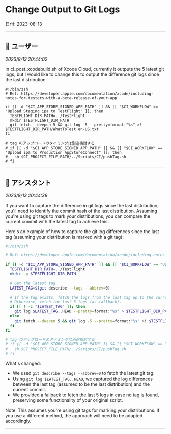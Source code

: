 # Change Output to Git Logs

日付: 2023-08-13

---

## 👤 ユーザー
*2023/8/13 20:44:02*

In ci_post_xcodebuild.sh of Xcode Cloud, currently it outputs the 5 latest git logs, but I would like to change this to output the difference git logs since the last distribution.

```
#!/bin/zsh
# Ref: https://developer.apple.com/documentation/xcode/including-notes-for-testers-with-a-beta-release-of-your-app

if [[ -d "$CI_APP_STORE_SIGNED_APP_PATH" ]] && [[ "$CI_WORKFLOW" == "Upload Staging ipa to TestFlight" ]]; then
  TESTFLIGHT_DIR_PATH=../TestFlight
  mkdir $TESTFLIGHT_DIR_PATH
  git fetch --deepen 5 && git log -5 --pretty=format:"%s" >! $TESTFLIGHT_DIR_PATH/WhatToTest.en-US.txt
fi

# tag のアップロードのタイミングは別途検討する
# if [[ -d "$CI_APP_STORE_SIGNED_APP_PATH" ]] && [[ "$CI_WORKFLOW" == "Upload ipa to Production AppStoreConnect" ]]; then
#   sh $CI_PROJECT_FILE_PATH/../Scripts/CI/pushTag.sh
# fi

```

---

## 🤖 アシスタント
*2023/8/13 20:44:39*

If you want to capture the difference in git logs since the last distribution, you'll need to identify the commit hash of the last distribution. Assuming you're using git tags to mark your distributions, you can compare the current commit with the latest tag to achieve this.

Here's an example of how to capture the git log differences since the last tag (assuming your distribution is marked with a git tag):

```bash
#!/bin/zsh

# Ref: https://developer.apple.com/documentation/xcode/including-notes-for-testers-with-a-beta-release-of-your-app

if [[ -d "$CI_APP_STORE_SIGNED_APP_PATH" ]] && [[ "$CI_WORKFLOW" == "Upload Staging ipa to TestFlight" ]]; then
  TESTFLIGHT_DIR_PATH=../TestFlight
  mkdir -p $TESTFLIGHT_DIR_PATH
  
  # Get the latest tag
  LATEST_TAG=$(git describe --tags --abbrev=0)

  # If the tag exists, fetch the logs from the last tag up to the current commit.
  # Otherwise, fetch the last 5 logs (as fallback).
  if [[ ! -z "$LATEST_TAG" ]]; then
    git log $LATEST_TAG..HEAD --pretty=format:"%s" > $TESTFLIGHT_DIR_PATH/WhatToTest.en-US.txt
  else
    git fetch --deepen 5 && git log -5 --pretty=format:"%s" >! $TESTFLIGHT_DIR_PATH/WhatToTest.en-US.txt
  fi
fi

# tag のアップロードのタイミングは別途検討する
# if [[ -d "$CI_APP_STORE_SIGNED_APP_PATH" ]] && [[ "$CI_WORKFLOW" == "Upload ipa to Production AppStoreConnect" ]]; then
#   sh $CI_PROJECT_FILE_PATH/../Scripts/CI/pushTag.sh
# fi
```

What's changed:
- We used `git describe --tags --abbrev=0` to fetch the latest git tag.
- Using `git log $LATEST_TAG..HEAD`, we captured the log differences between the last tag (assumed to be the last distribution) and the current commit.
- We provided a fallback to fetch the last 5 logs in case no tag is found, preserving some functionality of your original script.

Note: This assumes you're using git tags for marking your distributions. If you use a different method, the approach will need to be adapted accordingly.

---
